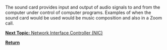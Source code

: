 The sound card provides input and output of audio signals to and from the computer under control of computer programs. Examples of when the  sound card would be used would be music composition and also in a Zoom call.

[**Next Topic:** Network Interface Controller (NIC)](nic.md)

[**Return**](README.md)
